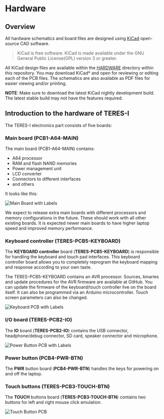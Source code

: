 # Hardware

## Overview

All hardware schematics and board files are designed using [KiCad](http://kicad-pcb.org) open-source CAD software.

> KiCad is free software. KiCad is made available under the GNU General Public License(GPL) version 3 or greater.

All KiCad design files are available within the [HARDWARE](HARDWARE) directory within this repository.
You may download KiCad* and open for reviewing or editing each of the PCB files.
The schematics are also available as PDF files for easier viewing and/or printing.

**NOTE**: Make sure to download the latest KiCad nightly development build.
The latest stable build may not have the features required.

## Introduction to the hardware of TERES-I

The TERES-I electronics part consists of five boards:

### Main board (PCB1-A64-MAIN)

The main board (PCB1-A64-MAIN) contains:

* A64 processor
* RAM and flash NAND memories
* Power management unit
* LCD converter
* Connectors to different interfaces
* and others

It looks like this:

![Main Board with Labels](../images/TERES-I/hardware/PCB-A64-MAIN-labeled.jpg "Main Board with Labels")

We expect to release extra main boards with different processors and memory configurations in the future.
These should work with all other existing boards.
It is expected newer main boards to have higher laptop speed and improved memory performance.

### Keyboard controller (TERES-PCB5-KEYBOARD)

The **KEYBOARD controller** board (**TERES-PCB5-KEYBOARD**) is responsible for handling the keyboard and touch pad interfaces.
This keyboard controller board allows you to completely reprogram the keyboard mapping and response according to your own taste.

The TERES-PCB5-KEYBOARD contains an AVR processor.
Sources, binaries and update procedures for the AVR firmware are available at GitHub.
You can update the firmware of the keyboard/touch controller live on the board itself.
It can also be programmed via an Arduino microcontroller.
Touch screen parameters can also be changed.

![Keyboard PCB with Labels](../images/TERES-I/hardware/TERES-PCB5-KEYBOARD-labeled.jpg "Keyboard PCB with Labels")

### I/O board (TERES-PCB2-IO)

The **IO** board (**TERES-PCB2-IO**) contains the USB connector, headphone/debug connector, SD card, speaker connector and microphone.

![Power Button PCB with Labels](../images/TERES-I/hardware/TERES-PCB2-IO-labeled.jpg "Power Button PCB with Labels")

### Power button (PCB4-PWR-BTN)

The **PWR** button board (**PCB4-PWR-BTN**) handles the keys for powering on and off the laptop.

### Touch buttons (TERES-PCB3-TOUCH-BTN)

The **TOUCH** buttons board (**TERES-PCB3-TOUCH-BTN**) contains two buttons for left and right mouse click emulation.

![Touch Button PCB](../images/TERES-I/hardware/TERES-PCB3-TOUCH-BTN.jpg "Touch Button PCB")
